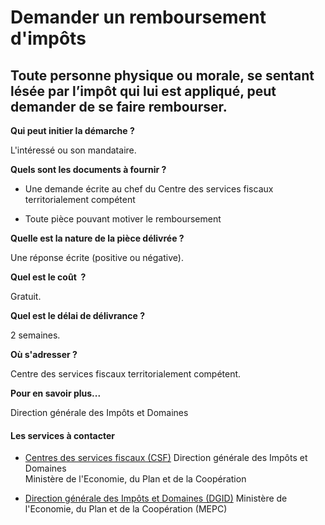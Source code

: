 # Demander un remboursement d'impôts

Toute personne physique ou morale, se sentant lésée par l’impôt qui lui est appliqué, peut demander de se faire rembourser.
---------------------------------------------------------------------------------------------------------------------------

**Qui peut initier la démarche ?**

L'intéressé ou son mandataire.

**Quels sont les documents à fournir ?**

*   Une demande écrite au chef du Centre des services fiscaux territorialement compétent  
    

*   Toute pièce pouvant motiver le remboursement

**Quelle est la nature de la pièce délivrée ?**

Une réponse écrite (positive ou négative).

**Quel est le coût  ?**

Gratuit.

**Quel est le délai de délivrance ?**

2 semaines.  

**Où s'adresser ?**

Centre des services fiscaux territorialement compétent.

**Pour en savoir plus...**

Direction générale des Impôts et Domaines

#### Les services à contacter

*   [Centres des services fiscaux (CSF)](../../../services/centres-des-services-fiscaux-csf.md) Direction générale des Impôts et Domaines  
    Ministère de l'Economie, du Plan et de la Coopération  
    
*   [Direction générale des Impôts et Domaines (DGID)](../../../services/direction-generale-des-impots-et-domaines-dgid.md) Ministère de l'Economie, du Plan et de la Coopération (MEPC)
